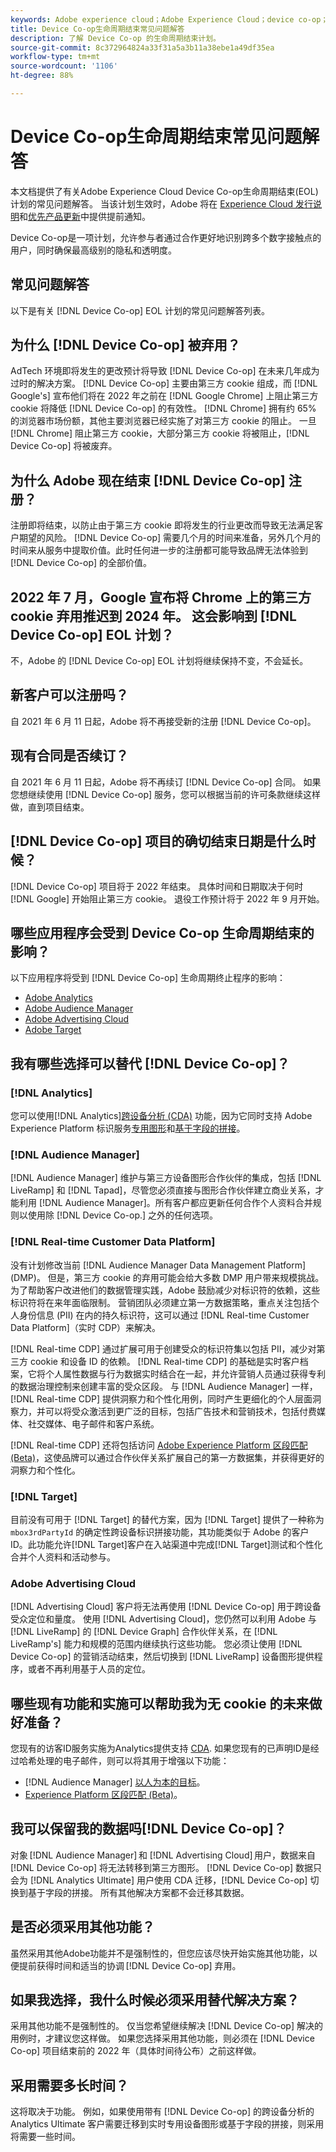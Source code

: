 ```yaml
---
keywords: Adobe experience cloud；Adobe Experience Cloud；device co-op；Device Co-op；生命周期结束
title: Device Co-op生命周期结束常见问题解答
description: 了解 Device Co-op 的生命周期结束计划。
source-git-commit: 8c372964824a33f31a5a3b11a38ebe1a49df35ea
workflow-type: tm+mt
source-wordcount: '1106'
ht-degree: 88%

---
```


# Device Co-op生命周期结束常见问题解答

本文档提供了有关Adobe Experience Cloud Device Co-op生命周期结束(EOL)计划的常见问题解答。 当该计划生效时，Adobe 将在 [Experience Cloud 发行说明](https://experienceleague.adobe.com/docs/release-notes/experience-cloud/current.html?lang=zh-Hans)和[优先产品更新](https://www.adobe.com/cn/subscription/priority-product-update.html)中提供提前通知。

Device Co-op是一项计划，允许参与者通过合作更好地识别跨多个数字接触点的用户，同时确保最高级别的隐私和透明度。

## 常见问题解答

以下是有关 [!DNL Device Co-op] EOL 计划的常见问题解答列表。

## 为什么 [!DNL Device Co-op] 被弃用？

AdTech 环境即将发生的更改预计将导致 [!DNL Device Co-op] 在未来几年成为过时的解决方案。 [!DNL Device Co-op] 主要由第三方 cookie 组成，而 [!DNL Google's] 宣布他们将在 2022 年之前在 [!DNL Google Chrome] 上阻止第三方 cookie 将降低 [!DNL Device Co-op] 的有效性。 [!DNL Chrome] 拥有约 65% 的浏览器市场份额，其他主要浏览器已经实施了对第三方 cookie 的阻止。 一旦 [!DNL Chrome] 阻止第三方 cookie，大部分第三方 cookie 将被阻止，[!DNL Device Co-op] 将被废弃。

## 为什么 Adobe 现在结束 [!DNL Device Co-op] 注册？

注册即将结束，以防止由于第三方 cookie 即将发生的行业更改而导致无法满足客户期望的风险。 [!DNL Device Co-op] 需要几个月的时间来准备，另外几个月的时间来从服务中提取价值。此时任何进一步的注册都可能导致品牌无法体验到 [!DNL Device Co-op] 的全部价值。

## 2022 年 7 月，Google 宣布将 Chrome 上的第三方 cookie 弃用推迟到 2024 年。 这会影响到 [!DNL Device Co-op] EOL 计划？

不，Adobe 的 [!DNL Device Co-op] EOL 计划将继续保持不变，不会延长。

## 新客户可以注册吗？

自 2021 年 6 月 11 日起，Adobe 将不再接受新的注册 [!DNL Device Co-op]。

## 现有合同是否续订？

自 2021 年 6 月 11 日起，Adobe 将不再续订 [!DNL Device Co-op] 合同。 如果您想继续使用 [!DNL Device Co-op] 服务，您可以根据当前的许可条款继续这样做，直到项目结束。

## [!DNL Device Co-op] 项目的确切结束日期是什么时候？

[!DNL Device Co-op] 项目将于 2022 年结束。 具体时间和日期取决于何时 [!DNL Google] 开始阻止第三方 cookie。 退役工作预计将于 2022 年 9 月开始。

## 哪些应用程序会受到 Device Co-op 生命周期结束的影响？

以下应用程序将受到 [!DNL Device Co-op] 生命周期终止程序的影响：

- [Adobe Analytics](https://experienceleague.adobe.com/docs/analytics.html?lang=en)
- [Adobe Audience Manager](https://experienceleague.adobe.com/docs/audience-manager/user-guide/overview/aam-overview.html?lang=zh-Hans)
- [Adobe Advertising Cloud](https://experienceleague.adobe.com/docs/advertising-cloud.html?lang=zh-Hans)
- [Adobe Target](https://experienceleague.adobe.com/docs/target/using/introduction/intro.html?lang=zh-Hans)

## 我有哪些选择可以替代 [!DNL Device Co-op]？

### [!DNL Analytics]

您可以使用[!DNL Analytics][跨设备分析 (CDA)](https://experienceleague.adobe.com/docs/analytics/components/cda/overview.html) 功能，因为它同时支持 Adobe Experience Platform 标识服务[专用图形](https://experienceleague.adobe.com/docs/analytics/components/cda/device-graph.html?lang=zh-Hans)和[基于字段的拼接](https://experienceleague.adobe.com/docs/analytics/components/cda/field-based-stitching.html?lang=zh-Hans)。

### [!DNL Audience Manager]

[!DNL Audience Manager] 维护与第三方设备图形合作伙伴的集成，包括 [!DNL LiveRamp] 和 [!DNL Tapad]，尽管您必须直接与图形合作伙伴建立商业关系，才能利用 [!DNL Audience Manager]。所有客户都应更新任何合作个人资料合并规则以使用除 [!DNL Device Co-op.] 之外的任何选项。

### [!DNL Real-time Customer Data Platform]

没有计划修改当前 [!DNL Audience Manager Data Management Platform] (DMP)。 但是，第三方 cookie 的弃用可能会给大多数 DMP 用户带来规模挑战。 为了帮助客户改进他们的数据管理实践，Adobe 鼓励减少对标识符的依赖，这些标识符将在来年面临限制。 营销团队必须建立第一方数据策略，重点关注包括个人身份信息 (PII) 在内的持久标识符，这可以通过 [!DNL Real-time Customer Data Platform]（实时 CDP）来解决。

[!DNL Real-time CDP] 通过扩展可用于创建受众的标识符集以包括 PII，减少对第三方 cookie 和设备 ID 的依赖。 [!DNL Real-time CDP] 的基础是实时客户档案，它将个人属性数据与行为数据实时结合在一起，并允许营销人员通过获得专利的数据治理控制来创建丰富的受众区段。 与 [!DNL Audience Manager] 一样，[!DNL Real-time CDP] 提供洞察力和个性化用例，同时产生更细化的个人层面洞察力，并可以将受众激活到更广泛的目标，包括广告技术和营销技术，包括付费媒体、社交媒体、电子邮件和客户系统。

[!DNL Real-time CDP] 还将包括访问 [Adobe Experience Platform 区段匹配 (Beta)](https://experienceleague.adobe.com/docs/experience-platform/segmentation/ui/segment-match/overview.html?lang=zh-Hans)，这使品牌可以通过合作伙伴关系扩展自己的第一方数据集，并获得更好的洞察力和个性化。

### [!DNL Target]

目前没有可用于 [!DNL Target] 的替代方案，因为 [!DNL Target] 提供了一种称为 `mbox3rdPartyId` 的确定性跨设备标识拼接功能，其功能类似于 Adobe 的客户 ID。此功能允许[!DNL Target]客户在入站渠道中完成[!DNL Target]测试和个性化合并个人资料和活动参与。

### Adobe Advertising Cloud

[!DNL Advertising Cloud] 客户将无法再使用 [!DNL Device Co-op] 用于跨设备受众定位和量度。 使用 [!DNL Advertising Cloud]，您仍然可以利用 Adobe 与 [!DNL LiveRamp] 的 [!DNL Device Graph] 合作伙伴关系，在 [!DNL LiveRamp's] 能力和规模的范围内继续执行这些功能。 您必须让使用 [!DNL Device Co-op] 的营销活动结束，然后切换到 [!DNL LiveRamp] 设备图形提供程序，或者不再利用基于人员的定位。

## 哪些现有功能和实施可以帮助我为无 cookie 的未来做好准备？

您现有的访客ID服务实施为Analytics提供支持 [CDA](https://experienceleague.adobe.com/docs/analytics/components/cda/overview.html). 如果您现有的已声明ID是经过哈希处理的电子邮件，则可以将其用于增强以下功能：

- [!DNL Audience Manager] [以人为本的目标](https://experienceleague.adobe.com/docs/audience-manager/user-guide/features/destinations/people-based/people-based-destinations-overview.html)。
- [Experience Platform 区段匹配 (Beta)](https://experienceleague.adobe.com/docs/experience-platform/segmentation/ui/segment-match/overview.html?lang=zh-Hans)。

## 我可以保留我的数据吗[!DNL Device Co-op]？

对象 [!DNL Audience Manager] 和 [!DNL Advertising Cloud] 用户，数据来自 [!DNL Device Co-op] 将无法转移到第三方图形。 [!DNL Device Co-op] 数据只会为 [!DNL Analytics Ultimate] 用户使用 CDA 迁移，[!DNL Device Co-op] 切换到基于字段的拼接。 所有其他解决方案都不会迁移其数据。

## 是否必须采用其他功能？

虽然采用其他Adobe功能并不是强制性的，但您应该尽快开始实施其他功能，以便提前获得时间和适当的协调 [!DNL Device Co-op] 弃用。

## 如果我选择，我什么时候必须采用替代解决方案？

采用其他功能不是强制性的。 仅当您希望继续解决 [!DNL Device Co-op] 解决的用例时，才建议您这样做。 如果您选择采用其他功能，则必须在 [!DNL Device Co-op] 项目结束前的 2022 年（具体时间待公布）之前这样做。

## 采用需要多长时间？

这将取决于功能。 例如，如果使用带有 [!DNL Device Co-op] 的跨设备分析的 Analytics Ultimate 客户需要迁移到实时专用设备图形或基于字段的拼接，则采用将需要一些时间。
